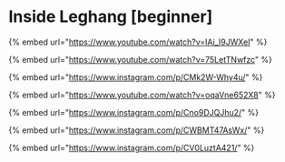 # Inside Leghang \[beginner]

{% embed url="https://www.youtube.com/watch?v=IAi_I9JWXeI" %}

{% embed url="https://www.youtube.com/watch?v=75LetTNwfzc" %}

{% embed url="https://www.instagram.com/p/CMk2W-Why4u/" %}

{% embed url="https://www.youtube.com/watch?v=oqaVne652X8" %}

{% embed url="https://www.instagram.com/p/Cno9DJQJhu2/" %}

{% embed url="https://www.instagram.com/p/CWBMT47AsWx/" %}

{% embed url="https://www.instagram.com/p/CV0LuztA421/" %}
